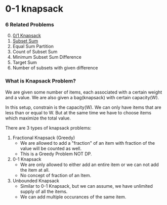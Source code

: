 # 0-1 knapsack

### 6 Related Problems

0. [0/1 Knapsack](00-knapsack/Readme.md)
1. [Subset Sum](01-subsetSum/Readme.md)
2. Equal Sum Partition
3. Count of Subset Sum
4. Minimum Subset Sum Difference
5. Target Sum
6. Number of subsets with given difference

### What is Knapsack Problem?
We are given some number of items, each associated with a certain weight and a value. We are also given a bag(knapsack) with certain capacity(W).

In this setup, constrain is the capacity(W). We can only have items that are less than or equal to W. But at the same time we have to choose items which maximize the total value.

There are 3 types of knapsack problems:
1. Fractional Knapsack (Greedy) 
    - We are allowed to add a "fraction" of an item with fraction of the value will be counted as well.
    - This is a Greedy Problem NOT DP.
2. 0-1 Knapsack
    - We are only allowed to either add an entire item or we can not add the item at all.
    - No concept of fraction of an Item.
3. Unbounded Knapsack
    - Similar to 0-1 Knapsack, but we can assume, we have unlimited supply of all the items.
    - We can add multiple occurances of the same item.


